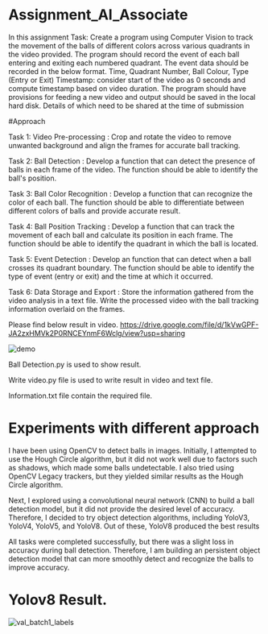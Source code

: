 # Assignment_AI_Associate
In this assignment 
Task:
Create a program using Computer Vision to track the movement of the balls of
different colors across various quadrants in the video provided. The program
should record the event of each ball entering and exiting each numbered
quadrant. The event data should be recorded in the below format.
Time, Quadrant Number, Ball Colour, Type (Entry or Exit)
Timestamp: consider start of the video as 0 seconds and compute timestamp
based on video duration.
The program should have provisions for feeding a new video and output should
be saved in the local hard disk. Details of which need to be shared at the time of
submission 

#Approach

Task 1: Video Pre-processing : 
Crop and rotate the video to remove unwanted background and align the frames for accurate ball tracking.

Task 2: Ball Detection : 
Develop a function that can detect the presence of balls in each frame of the video.
The function should be able to identify the ball's position.

Task 3: Ball Color Recognition :
Develop a function that can recognize the color of each ball.
The function should be able to differentiate between different colors of balls and provide accurate result.

Task 4: Ball Position Tracking :
Develop a function that can track the movement of each ball and calculate its position in each frame.
The function should be able to identify the quadrant in which the ball is located.

Task 5: Event Detection : 
Develop an function that can detect when a ball crosses its quadrant boundary.
The function should be able to identify the type of event (entry or exit) and the time at which it occurred.

Task 6: Data Storage and Export :
Store the information gathered from the video analysis in a text file.
Write the processed video with the ball tracking information overlaid on the frames.

Please find below result in video.
https://drive.google.com/file/d/1kVwGPF-JA2zxHMVk2P0RNCEYnmF6Wclg/view?usp=sharing

![demo](https://user-images.githubusercontent.com/29145107/229869880-e8ea7d0f-ca98-4acb-b1fa-1460d10125ae.png)



Ball Detection.py is used to show result.

Write video.py  file is used to write result in video and text file.

Information.txt file contain the required file.
# Experiments with different approach
I have been using OpenCV to detect balls in images. Initially, I attempted to use the Hough Circle algorithm, but it did not work well due to factors such as shadows, which made some balls undetectable. I also tried using OpenCV Legacy trackers, but they yielded similar results as the Hough Circle algorithm.

Next, I explored using a convolutional neural network (CNN) to build a ball detection model, but it did not provide the desired level of accuracy. Therefore, I decided to try object detection algorithms, including YoloV3, YoloV4, YoloV5, and YoloV8. Out of these, YoloV8 produced the best results

All tasks were completed successfully, but there was a slight loss in accuracy during ball detection. Therefore, I am  building an persistent object detection model that can more smoothly detect and recognize the balls to improve accuracy.


# Yolov8 Result.
![val_batch1_labels](https://user-images.githubusercontent.com/29145107/231818477-f2e80852-3624-4223-afab-98f6ff2dc4ed.jpg)
